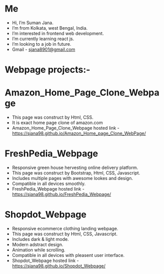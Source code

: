 # Me
- Hi, I’m Suman Jana.
- I’m from Kolkata, west Bengal, India.
- I’m interested in frontend web development.
- I’m currently learning react js.
- I’m looking to a job in future.
- Gmail - sjana8901@gmail.com
# Webpage projects:-
# Amazon_Home_Page_Clone_Webpage
- This page was construct by Html, CSS.
- It is exact home page clone of amazon.com
- Amazon_Home_Page_Clone_Webpage hosted link - https://sjana98.github.io/Amazon_Home_page_Clone_WebPage/
# FreshPedia_Webpage
- Responsive green house hervesting online delivery platform.
- This page was construct by Bootstrap, Html, CSS, Javascript.
- Includes multiple pages with awesome lookes and design.
- Compatible in all devices smoothly.
- FreshPedia_Webpage hosted link - https://sjana98.github.io/FreshPedia_Webpage/
# Shopdot_Webpage
- Responsive ecommerce clothing landing webpage. 
- This page was construct by Html, CSS, Javascript.
- Includes dark & light mode.
- Modern adstract design.
- Animation while scrolling.
- Compatible in all devices with pleasent user interface.
- Shopdot_Webpage hosted link - https://sjana98.github.io/Shopdot_Webpage/











